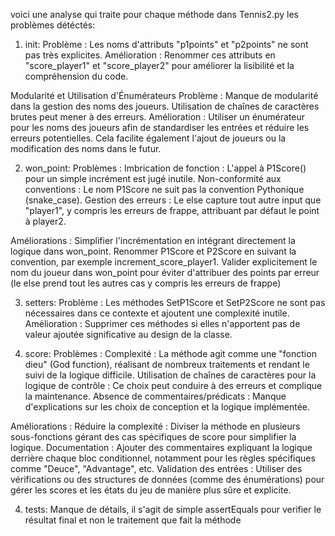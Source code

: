 voici une analyse qui traite pour chaque méthode dans Tennis2.py les problèmes détéctés:

1. init: 
Problème : Les noms d'attributs "p1points" et "p2points" ne sont pas très explicites.
Amélioration : Renommer ces attributs en "score_player1" et "score_player2" pour améliorer la lisibilité et la compréhension du code.

Modularité et Utilisation d'Énumérateurs
Problème : Manque de modularité dans la gestion des noms des joueurs. Utilisation de chaînes de caractères brutes peut mener à des erreurs.
Amélioration : Utiliser un énumérateur pour les noms des joueurs afin de standardiser les entrées et réduire les erreurs potentielles. Cela facilite également l'ajout de joueurs ou la modification des noms dans le futur.


2. won_point: 
Problèmes :
 Imbrication de fonction : L'appel à P1Score() pour un simple incrément est jugé inutile.
 Non-conformité aux conventions : Le nom P1Score ne suit pas la convention Pythonique (snake_case).
 Gestion des erreurs : Le else capture tout autre input que "player1", y compris les erreurs de frappe, attribuant par défaut le point à player2.

Améliorations :
 Simplifier l'incrémentation en intégrant directement la logique dans won_point.
 Renommer P1Score et P2Score en suivant la convention, par exemple increment_score_player1.
 Valider explicitement le nom du joueur dans won_point pour éviter d'attribuer des points par erreur (le else prend tout les autres cas y compris les erreurs de frappe)

 
3. setters: 
Problème : Les méthodes SetP1Score et SetP2Score ne sont pas nécessaires dans ce contexte et ajoutent une complexité inutile.
Amélioration : Supprimer ces méthodes si elles n'apportent pas de valeur ajoutée significative au design de la classe.

4. score:
Problèmes :
 Complexité : La méthode agit comme une "fonction dieu" (God function), réalisant de nombreux traitements et rendant le suivi de la logique difficile.
 Utilisation de chaînes de caractères pour la logique de contrôle : Ce choix peut conduire à des erreurs et complique la maintenance.
 Absence de commentaires/prédicats  : Manque d'explications sur les choix de conception et la logique implémentée.

Améliorations :
 Réduire la complexité : Diviser la méthode en plusieurs sous-fonctions gérant des cas spécifiques de score pour simplifier la logique.
 Documentation : Ajouter des commentaires expliquant la logique derrière chaque bloc conditionnel, notamment pour les règles spécifiques comme "Deuce", "Advantage", etc.
 Validation des entrées : Utiliser des vérifications ou des structures de données (comme des énumérations) pour gérer les scores et les états du jeu de manière plus sûre et explicite.

4. tests:
Manque de détails, il s'agit de simple assertEquals pour verifier le résultat final et non le traitement que fait la méthode 
